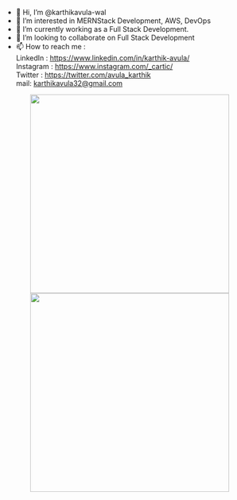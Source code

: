- 👋 Hi, I’m @karthikavula-wal
- 👀 I’m interested in MERNStack Development, AWS, DevOps
- 🌱 I’m currently working as a Full Stack Development.
- 💞️ I’m looking to collaborate on Full Stack Development
- 📫 How to reach me : <br />
						LinkedIn : https://www.linkedin.com/in/karthik-avula/ <br />
						Instagram : https://www.instagram.com/_cartic/ <br />
						Twitter : https://twitter.com/avula_karthik <br />
						mail: <a href=mailto:karthikavula32@gmail.com>karthikavula32@gmail.com</a> <br />


<!---
karthikavula-wal/karthikavula-wal is a ✨ special ✨ repository because its `README.md` (this file) appears on your GitHub profile.
You can click the Preview link to take a look at your changes.
--->
<p align="center">
  <img src="https://github-readme-stats.vercel.app/api?username=karthikavula32&show_icons=true&theme=bear" width="400">
  <img src="https://github-readme-streak-stats.herokuapp.com?user=karthikavula32&theme=dark&hide_border=true" width="400">
</p>
